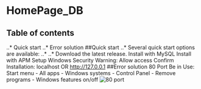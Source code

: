 # HomePage_DB
## Table of contents
..* Quick start
..* Error solution
##Quick start
..* Several quick start options are available:
..* ..* Download the latest release.
Install with MySQL
Install with APM Setup
Windows Security Warning: Allow access
Confirm Installation: localhost OR http://127.0.0.1
##Error solution
80 Port Be in Use:
Start menu - All apps - Windows systems - Control Panel - Remove programs - Windows features on/off
![80 port](https://user-images.githubusercontent.com/52438368/65368091-eeabd100-dc76-11e9-8af6-8eb6cc8c3b99.png)

